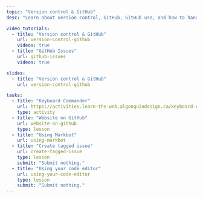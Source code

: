 ```yaml
---
topic: "Version control & GitHub"
desc: "Learn about version control, GitHub, GitHub use, and how to hand in your code work."

video_tutorials:
  - title: "Version control & GitHub"
    url: version-control-github
    videos: true
  - title: "GitHub Issues"
    url: github-issues
    videos: true

slides:
  - title: "Version control & GitHub"
    url: version-control-github

tasks:
  - title: "Keyboard Commander"
    url: https://activities.learn-the-web.algonquindesign.ca/keyboard-commander/
    type: activity
  - title: "Website on GitHub"
    url: website-on-github
    type: lesson
  - title: "Using Markbot"
    url: using-markbot
  - title: "Create tagged issue"
    url: create-tagged-issue
    type: lesson
    submit: "Submit nothing."
  - title: "Using your code editor"
    url: using-your-code-editor
    type: lesson
    submit: "Submit nothing."
---
```

